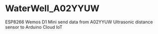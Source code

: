 # WaterWell_A02YYUW
ESP8266 Wemos D1 Mini send data from A02YYUW Ultrasonic distance sensor to Arduino Cloud IoT
